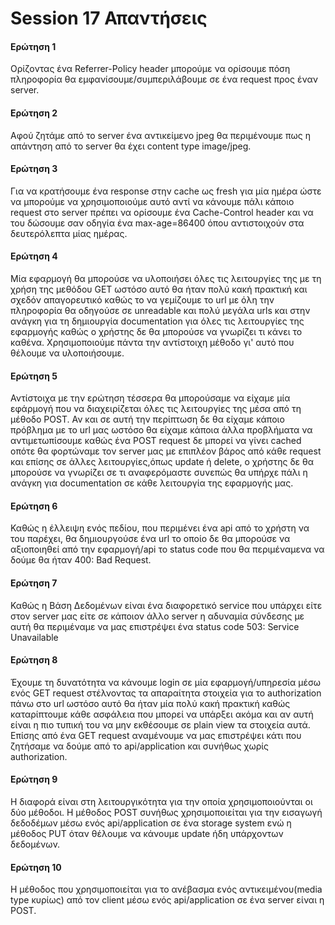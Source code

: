 ﻿# Session 17 Απαντήσεις

#### Ερώτηση 1
Ορίζοντας ένα Referrer-Policy header μπορούμε να ορίσουμε πόση πληροφορία θα
εμφανίσουμε/συμπεριλάβουμε σε ένα request προς έναν server.

#### Ερώτηση 2
Αφού ζητάμε από το server ένα αντικείμενο jpeg θα περιμένουμε πως η απάντηση
από το server θα έχει content type image/jpeg.

#### Ερώτηση 3
Για να κρατήσουμε ένα response στην cache ως fresh για μία ημέρα ώστε να μπορούμε
να χρησιμοποιούμε αυτό αντί να κάνουμε πάλι κάποιο request στο server πρέπει να 
ορίσουμε ένα Cache-Control header και να του δώσουμε σαν οδηγία ένα max-age=86400 
όπου αντιστοιχούν στα δευτερόλεπτα μίας ημέρας.

#### Ερώτηση 4
Μία εφαρμογή θα μπορούσε να υλοποιήσει όλες τις λειτουργίες της με τη χρήση της 
μεθόδου GET ωστόσο αυτό θα ήταν πολύ κακή πρακτική και σχεδόν απαγορευτικό καθώς
το να γεμίζουμε το url με όλη την πληροφορία θα οδηγούσε σε unreadable και πολύ μεγάλα
urls και στην ανάγκη για τη δημιουργία documentation για όλες τις λειτουργίες της εφαρμογής
καθώς ο χρήστης δε θα μπορούσε να γνωρίζει τι κάνει το καθένα. Χρησιμοποιούμε πάντα την
αντίστοιχη μέθοδο γι' αυτό που θέλουμε να υλοποιήσουμε.

#### Ερώτηση 5
Αντίστοιχα με την ερώτηση τέσσερα θα μπορούσαμε να είχαμε μία εφάρμογή που να διαχειρίζεται
όλες τις λειτουργίες της μέσα από τη μέθοδο POST. Αν και σε αυτή την περίπτωση δε θα είχαμε
κάποιο πρόβλημα με το url μας ωστόσο θα είχαμε κάποια άλλα προβλήματα να αντιμετωπίσουμε
καθώς ένα POST request δε μπορεί να γίνει cached οπότε θα φορτώναμε τον server μας
με επιπλέον βάρος από κάθε request και επίσης σε άλλες λειτουργίες,όπως update ή
delete, ο χρήστης δε θα μπορούσε να γνωρίζει σε τι αναφερόμαστε συνεπώς θα υπήρχε
πάλι η ανάγκη για documentation σε κάθε λειτουργία της εφαρμογής μας.

#### Ερώτηση 6
Καθώς η έλλειψη ενός πεδίου, που περιμένει ένα api από το χρήστη να του παρέχει, θα
δημιουργούσε ένα url το οποίο δε θα μπορούσε να αξιοποιηθεί από την εφαρμογή/api
το status code που θα περιμέναμενα να δούμε θα ήταν 400: Bad Request.

#### Ερώτηση 7
Καθώς η Βάση Δεδομένων είναι ένα διαφορετικό service που υπάρχει είτε στον server
μας είτε σε κάποιον άλλο server η αδυναμία σύνδεσης με αυτή θα περιμέναμε να μας
επιστρέψει ένα status code 503: Service Unavailable

#### Ερώτηση 8
Έχουμε τη δυνατότητα να κάνουμε login σε μία εφαρμογή/υπηρεσία μέσω ενός GET request
στέλνοντας τα απαραίτητα στοιχεία για το authorization πάνω στο url ωστόσο αυτό
θα ήταν μία πολύ κακή πρακτική καθώς καταρίπτουμε κάθε ασφάλεια που μπορεί να υπάρξει
ακόμα και αν αυτή είναι η πιο τυπική του να μην εκθέσουμε σε plain view τα στοιχεία
αυτά. Επίσης από ένα GET request αναμένουμε να μας επιστρέψει κάτι που ζητήσαμε να
δούμε από το api/application και συνήθως χωρίς authorization.

#### Ερώτηση 9
Η διαφορά είναι στη λειτουργικότητα για την οποία χρησιμοποιούνται οι δύο μέθοδοι.
Η μέθοδος POST συνήθως χρησιμοποιείται για την εισαγωγή δεδοδέμων μέσω ενός api/application
σε ένα storage system ενώ η μέθοδος PUT όταν θέλουμε να κάνουμε update ήδη υπάρχοντων
δεδομένων.

#### Ερώτηση 10
Η μέθοδος που χρησιμοποιείται για το ανέβασμα ενός αντικειμένου(media type κυρίως) από τον client μέσω
ενός api/application σε ένα server είναι η POST.
